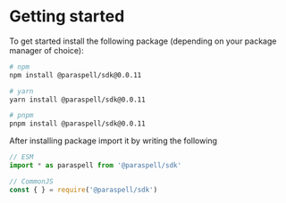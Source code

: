 # Getting started

To get started install the following package (depending on your package manager of choice):

```sh
# npm
npm install @paraspell/sdk@0.0.11

# yarn
yarn install @paraspell/sdk@0.0.11

# pnpm
pnpm install @paraspell/sdk@0.0.11
```

After installing package import it by writing the following
```js
// ESM
import * as paraspell from '@paraspell/sdk'

// CommonJS
const { } = require('@paraspell/sdk')
```

